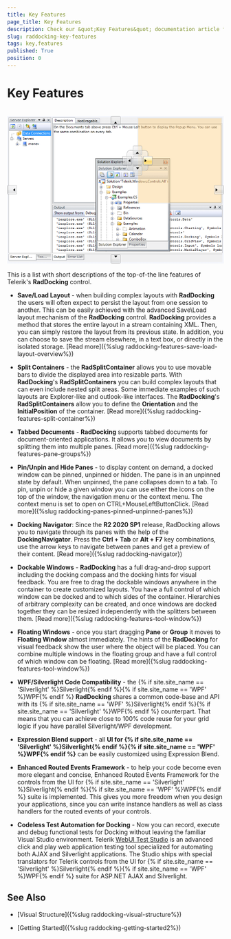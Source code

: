 ```yaml
---
title: Key Features
page_title: Key Features
description: Check our &quot;Key Features&quot; documentation article for the RadDocking {{ site.framework_name }} control.
slug: raddocking-key-features
tags: key,features
published: True
position: 0
---
```


# Key Features
 
![](images/RadDocking_GeneralInformation_KeyFeatures_010.png)

This is a list with short descriptions of the top-of-the line features of Telerik's __RadDocking__ control.

* __Save/Load Layout__ - when building complex layouts with __RadDocking__ the users will often expect to persist the layout from one session to another. This can be easily achieved with the advanced Save\Load layout mechanism of the __RadDocking__ control. __RadDocking__ provides a method that stores the entire layout in a stream containing XML. Then, you can simply restore the layout from its previous state. In addition, you can choose to save the stream elsewhere, in a text box, or directly in the isolated storage. [Read more]({%slug raddocking-features-save-load-layout-overview%})

* __Split Containers__ - the __RadSplitContainer__ allows you to use movable bars to divide the displayed area into resizable parts. With __RadDocking__'s __RadSplitContainers__ you can build complex layouts that can even include nested split areas. Some immediate examples of such layouts are Explorer-like and outlook-like interfaces. The __RadDocking__'s __RadSplitContainers__ allow you to define the __Orientation__ and the __InitialPosition__ of the container. [Read more]({%slug raddocking-features-split-container%})

* __Tabbed Documents__ - __RadDocking__ supports tabbed documents for document-oriented applications. It allows you to view documents by splitting them into multiple panes. [Read more]({%slug raddocking-features-pane-groups%})

* __Pin/Unpin and Hide Panes__ - to display content on demand, a docked window can be pinned, unpinned or hidden.  The pane is in an unpinned state by default.  When unpinned, the pane collapses down to a tab.  To pin, unpin or hide a given window you can use either the icons on the top of the window, the navigation menu or the context menu. The context menu is set to open on CTRL+MouseLeftButtonClick. [Read more]({%slug raddocking-panes-pinned-unpinned-panes%})

* __Docking Navigator__: Since the **R2 2020 SP1** release, RadDocking allows you to navigate through its panes with the help of the **DockingNavigator**. Press the **Ctrl + Tab** or **Alt + F7** key combinations, use the arrow keys to navigate between panes and get a preview of their content. [Read more]({%slug raddocking-navigator})

* __Dockable Windows__ - __RadDocking__ has a full drag-and-drop support including the docking compass and the docking hints for visual feedback. You are free to drag the dockable windows anywhere in the container to create customized layouts. You have a full control of which window can be docked and to which sides of the container. 
Hierarchies of arbitrary complexity can be created, and once windows are docked together they can be resized independently with the splitters between them. [Read more]({%slug raddocking-features-tool-window%})

* __Floating Windows__ - once you start dragging __Pane__ or  __Group__ it moves to __Floating Window__ almost immediately. The hints of the __RadDocking__ for visual feedback show the user where the object will be placed. You can combine multiple windows in the floating group and have a full control of which window can be floating. [Read more]({%slug raddocking-features-tool-window%})

* __WPF/Silverlight Code Compatibility__ - the {% if site.site_name == 'Silverlight' %}Silverlight{% endif %}{% if site.site_name == 'WPF' %}WPF{% endif %} __RadDocking__ shares a common code-base and API with its {% if site.site_name == 'WPF' %}Silverlight{% endif %}{% if site.site_name == 'Silverlight' %}WPF{% endif %} counterpart. That means that you can achieve close to 100% code reuse for your grid logic if you have parallel Silverlight/WPF development.

* __Expression Blend support__ -  all __UI for {% if site.site_name == 'Silverlight' %}Silverlight{% endif %}{% if site.site_name == 'WPF' %}WPF{% endif %}__ can be easily customized using Expression Blend.

* __Enhanced Routed Events Framework__ - to help your code become even more elegant and concise, Enhanced Routed Events Framework for the controls from the UI for {% if site.site_name == 'Silverlight' %}Silverlight{% endif %}{% if site.site_name == 'WPF' %}WPF{% endif %} suite is implemented. This gives you more freedom when you design your applications, since you can write instance handlers as well as class handlers for the routed events of your controls. 

* __Codeless Test Automation for Docking__ - Now you can record, execute and debug functional tests for Docking without leaving the familiar Visual Studio environment. Telerik [WebUI Test Studio](http://www.telerik.com/products/web-testing-tools/webui-test-studio-features.aspx) is an advanced click and play web application testing tool specialized for automating both AJAX and Silverlight applications. The Studio ships with special translators for Telerik controls from the UI for {% if site.site_name == 'Silverlight' %}Silverlight{% endif %}{% if site.site_name == 'WPF' %}WPF{% endif %} suite for ASP.NET AJAX and Silverlight.

## See Also

 * [Visual Structure]({%slug raddocking-visual-structure%})

 * [Getting Started]({%slug raddocking-getting-started2%})
